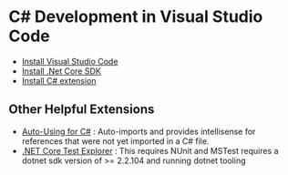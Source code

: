 # C# Development in Visual Studio Code

- [Install Visual Studio Code](https://code.visualstudio.com/)
- [Install .Net Core SDK](https://dotnet.microsoft.com/download)
- [Install C# extension](https://marketplace.visualstudio.com/items?itemName=ms-dotnettools.csharp>)

## Other Helpful Extensions

- [Auto-Using for C#](https://marketplace.visualstudio.com/items?itemName=Fudge.auto-using) : Auto-imports and provides intellisense for references that were not yet imported in a C# file.
- [.NET Core Test Explorer](https://marketplace.visualstudio.com/items?itemName=formulahendry.dotnet-test-explorer) : This requires NUnit and MSTest requires a dotnet sdk version of >= 2.2.104 and running dotnet tooling
